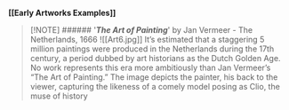 **[[Early Artworks Examples]]**

>[!NOTE] ###### '***The Art of Painting***' by Jan Vermeer
> \- The Netherlands, 1666
> ![[Art6.jpg]]
> It’s estimated that a staggering 5 million paintings were produced in the Netherlands during the 17th century, a period dubbed by art historians as the Dutch Golden Age. No work represents this era more ambitiously than Jan Vermeer’s “The Art of Painting.” The image depicts the painter, his back to the viewer, capturing the likeness of a comely model posing as Clio, the muse of history